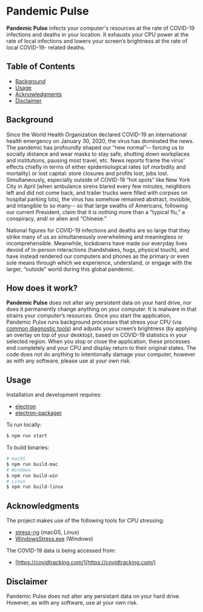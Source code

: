 # Pandemic Pulse

**Pandemic Pulse** infects your computer's resources at the rate of COVID-19 infections and deaths in your location. It exhausts your CPU power at the rate of local infections and lowers your screen’s brightness at the rate of local COVID-19- related deaths. 

## Table of Contents

- [Background](#background)
- [Usage](#usage)
- [Acknowledgments](#acknowledgments)
- [Disclaimer](#disclaimer)

## Background

Since the World Health Organization declared COVID-19 an international health emergency on January 30, 2020, the virus has dominated the news. The pandemic has profoundly shaped our “new normal”-- forcing us to socially distance and wear masks to stay safe, shutting down workplaces and institutions, pausing most travel, etc. News reports frame the virus’ effects chiefly in terms of either epidemiological rates (of morbidity and mortality) or lost capital: store closures and profits lost, jobs lost. Simultaneously, especially outside of COVID-19 “hot spots” like New York City in April (when ambulance sirens blared every few minutes, neighbors left and did not come back, and trailer trucks were filled with corpses on hospital parking lots), the virus has somehow remained abstract, invisible, and intangible to so many-- so that large swaths of Americans, following our current President, claim that it is nothing more than a “typical flu,” a conspiracy, and/ or alien and “Chinese.” 

National figures for COVID-19 infections and deaths are so large that they strike many of us as simultaneously overwhelming and meaningless or incomprehensible. Meanwhile, lockdowns have made our everyday lives devoid of in-person interactions (handshakes, hugs, physical touch), and have instead rendered our computers and phones as the primary or even sole means through which we experience, understand, or engage with the larger, “outside” world during this global pandemic. 

## How does it work?

**Pandemic Pulse** does not alter any persistent data on your hard drive, nor does it permanently change anything on your computer. It is malware in that strains your computer’s resources. Once you start the application, Pandemic Pulse runs background processes that stress your CPU (via [common diagnostic tools](https://github.com/jblinder/pandemic-pulse#acknowledgments)) and adjusts your screen’s brightness (by applying an overlay on top of your desktop), based on COVID-19 statistics in your selected region. When you stop or close the application, these processes end completely and your CPU and display return to their original states. The code does not do anything to intentionally damage your computer, however as with any software, please use at your own risk.

## Usage

Installation and development requires:
- [electron](https://www.electronjs.org/)
- [electron-packager](https://github.com/electron/electron-packager) 

To run locally:

```sh
$ npm run start
```

To build binaries:

```sh
# macOS
$ npm run build-mac
# Windows
$ npm run build-win
# Linux
$ npm run build-linux
```

## Acknowledgments

The project makes use of the following tools for CPU stressing:
- [stress-ng](https://manpages.ubuntu.com/manpages/artful/man1/stress-ng.1.html) (macOS, Linux)
- [WindowsStress.exe](https://github.com/RichardKav/Stress-for-Windows) (Windows)

The COVID-19 data is being accessed from:
- [https://covidtracking.com/](https://covidtracking.com/) 

## Disclaimer

Pandemic Pulse does not alter any persistant data on your hard drive. However, as with any software, use at your own risk.